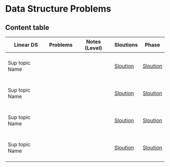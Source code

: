 # Data Structure Problems
## Content table



Linear DS  | Problems | Notes (Level)| Sloutions| Phase
-------------| -------------   |-------------| -------------|-------------
Sup topic Name| []()<br>  []()<br>  []()<br>  []()<br> | |[Sloution]()<br> |[Sloution]()<br> |[Sloution]()<br> | Knowledge<br> Knowledge<br> Knowledge<br>| 
Sup topic Name| []()<br>  []()<br>  []()<br>  []()<br> | |[Sloution]()<br> |[Sloution]()<br> |[Sloution]()<br> | Knowledge<br> Knowledge<br> Knowledge<br>| 
Sup topic Name| []()<br>  []()<br>  []()<br>  []()<br> | |[Sloution]()<br> |[Sloution]()<br> |[Sloution]()<br> | Knowledge<br> Knowledge<br> Knowledge<br>| 
Sup topic Name| []()<br>  []()<br>  []()<br>  []()<br> | |[Sloution]()<br> |[Sloution]()<br> |[Sloution]()<br> | Knowledge<br> Knowledge<br> Knowledge<br>| 
